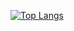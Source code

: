 [![Top Langs](https://github-readme-stats.vercel.app/api/top-langs/?username=GiorgosMandi&hide=Jupyter+Notebook&layout=compact)](https://github.com/anuraghazra/github-readme-stats)
